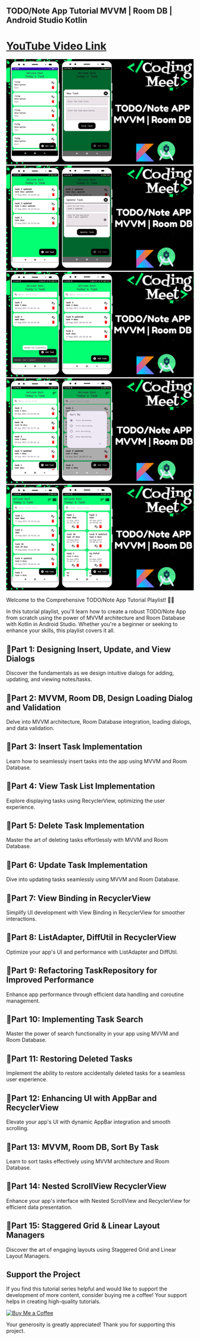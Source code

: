 ## TODO/Note App Tutorial MVVM | Room DB | Android Studio Kotlin

# [YouTube Video Link](https://youtube.com/playlist?list=PLlSuJy9SfzvFqbcWKhs-a3NtYQicyCFo8&si=qzFBbjdimUdyY2t6)

![TODO/Note App](screenshot/image1.png)
![TODO/Note App](screenshot/image2.png)
![TODO/Note App](screenshot/image3.png)
![TODO/Note App](screenshot/image4.png)
![TODO/Note App](screenshot/image5.png)

Welcome to the Comprehensive TODO/Note App Tutorial Playlist! 📱📝

In this tutorial playlist, you'll learn how to create a robust TODO/Note App from scratch using the power of MVVM architecture and Room Database with Kotlin in Android Studio. Whether you're a beginner or seeking to enhance your skills, this playlist covers it all.

## 📌Part 1: Designing Insert, Update, and View Dialogs
Discover the fundamentals as we design intuitive dialogs for adding, updating, and viewing notes/tasks.

## 📌Part 2: MVVM, Room DB, Design Loading Dialog and Validation
Delve into MVVM architecture, Room Database integration, loading dialogs, and data validation.

## 📌Part 3: Insert Task Implementation
Learn how to seamlessly insert tasks into the app using MVVM and Room Database.

## 📌Part 4: View Task List Implementation
Explore displaying tasks using RecyclerView, optimizing the user experience.

## 📌Part 5: Delete Task Implementation
Master the art of deleting tasks effortlessly with MVVM and Room Database.

## 📌Part 6: Update Task Implementation
Dive into updating tasks seamlessly using MVVM and Room Database.

## 📌Part 7: View Binding in RecyclerView
Simplify UI development with View Binding in RecyclerView for smoother interactions.

## 📌Part 8: ListAdapter, DiffUtil in RecyclerView
Optimize your app's UI and performance with ListAdapter and DiffUtil.

## 📌Part 9: Refactoring TaskRepository for Improved Performance
Enhance app performance through efficient data handling and coroutine management.

## 📌Part 10: Implementing Task Search
Master the power of search functionality in your app using MVVM and Room Database.

## 📌Part 11: Restoring Deleted Tasks
Implement the ability to restore accidentally deleted tasks for a seamless user experience.

## 📌Part 12: Enhancing UI with AppBar and RecyclerView
Elevate your app's UI with dynamic AppBar integration and smooth scrolling.

## 📌Part 13: MVVM, Room DB, Sort By Task
Learn to sort tasks effectively using MVVM architecture and Room Database.

## 📌Part 14: Nested ScrollView RecyclerView
Enhance your app's interface with Nested ScrollView and RecyclerView for efficient data presentation.

## 📌Part 15: Staggered Grid & Linear Layout Managers
Discover the art of engaging layouts using Staggered Grid and Linear Layout Managers.


## Support the Project

If you find this tutorial series helpful and would like to support the development of more content, consider buying me a coffee! Your support helps in creating high-quality tutorials.

[![Buy Me a Coffee](https://img.shields.io/badge/Buy%20Me%20a%20Coffee-Donate-orange?style=for-the-badge&logo=buy-me-a-coffee)](https://www.buymeacoffee.com/codingmeet)

Your generosity is greatly appreciated! Thank you for supporting this project.

